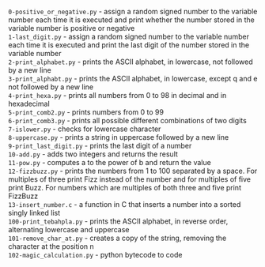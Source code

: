 `0-positive_or_negative.py` - assign a random signed number to the variable number each time it is executed and print whether the number stored in the variable number is positive or negative\
`1-last_digit.py` - assign a random signed number to the variable number each time it is executed and print the last digit of the number stored in the variable number\
`2-print_alphabet.py` - prints the ASCII alphabet, in lowercase, not followed by a new line\
`3-print_alphabt.py` - prints the ASCII alphabet, in lowercase, except q and e not followed by a new line\
`4-print_hexa.py` - prints all numbers from 0 to 98 in decimal and in hexadecimal\
`5-print_comb2.py` - prints numbers from 0 to 99\
`6-print_comb3.py` - prints all possible different combinations of two digits\
`7-islower.py` -  checks for lowercase character\
`8-uppercase.py` - prints a string in uppercase followed by a new line\
`9-print_last_digit.py` - prints the last digit of a number\
`10-add.py` - adds two integers and returns the result\
`11-pow.py` - computes a to the power of b and return the value\
`12-fizzbuzz.py` - prints the numbers from 1 to 100 separated by a space. For multiples of three print Fizz instead of the number and for multiples of five print Buzz. For numbers which are multiples of both three and five print FizzBuzz\
`13-insert_number.c` - a function in C that inserts a number into a sorted singly linked list\
`100-print_tebahpla.py` -  prints the ASCII alphabet, in reverse order, alternating lowercase and uppercase\
`101-remove_char_at.py` - creates a copy of the string, removing the character at the position n\
`102-magic_calculation.py` - python bytecode to code